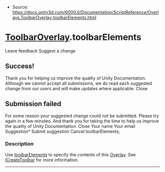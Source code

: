 * Source: https://docs.unity3d.com/6000.0/Documentation/ScriptReference/Overlays.ToolbarOverlay-toolbarElements.html

#  [ToolbarOverlay](https://docs.unity3d.com/6000.0/Documentation/ScriptReference/Overlays.ToolbarOverlay.html).toolbarElements
Leave feedback
Suggest a change
## Success!
Thank you for helping us improve the quality of Unity Documentation. Although we cannot accept all submissions, we do read each suggested change from our users and will make updates where applicable.
Close
## Submission failed
For some reason your suggested change could not be submitted. Please <a>try again</a> in a few minutes. And thank you for taking the time to help us improve the quality of Unity Documentation.
Close
Your name Your email Suggestion* Submit suggestion
Cancel
toolbarElements; 
### Description
Use [toolbarElements](https://docs.unity3d.com/6000.0/Documentation/ScriptReference/Overlays.ToolbarOverlay-toolbarElements.html) to specify the contents of this [Overlay](https://docs.unity3d.com/6000.0/Documentation/ScriptReference/Overlays.Overlay.html).
See [ICreateToolbar](https://docs.unity3d.com/6000.0/Documentation/ScriptReference/Overlays.ToolbarOverlay.ICreateToolbar.html) for more information.
* * *
